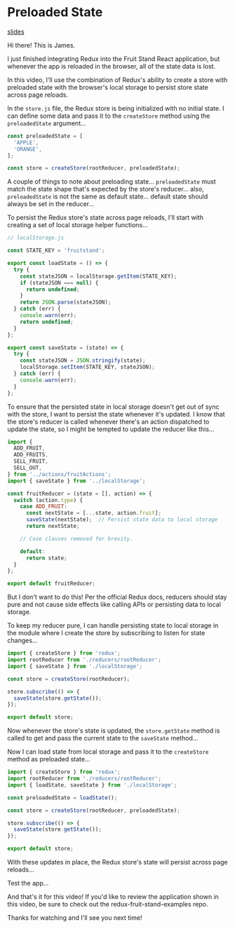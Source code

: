 
# Preloaded State

[slides]

<slide1>

<start with the app running and displayed in the browser>

Hi there! This is James.

I just finished integrating Redux into the Fruit Stand React application, but
whenever the app is reloaded in the browser, all of the state data is lost.

<demo loosing data>

In this video, I'll use the combination of Redux's ability to create a store
with preloaded state with the browser's local storage to persist store state
across page reloads.

<switch to vs code> In the `store.js` file, the Redux store is being initialized
with no initial state. I can define some data and pass it to the `createStore`
method using the `preloadedState` argument...

```js
const preloadedState = [
  'APPLE',
  'ORANGE',
];

const store = createStore(rootReducer, preloadedState);
```

A couple of things to note about preloading state... `preloadedState` must match
the state shape that's expected by the store's reducer... also, `preloadedState`
is not the same as default state... default state should always be set in the
reducer...

To persist the Redux store's state across page reloads, I'll start with creating
a set of local storage helper functions...

```js
// localStorage.js

const STATE_KEY = 'fruitstand';

export const loadState = () => {
  try {
    const stateJSON = localStorage.getItem(STATE_KEY);
    if (stateJSON === null) {
      return undefined;
    }
    return JSON.parse(stateJSON);
  } catch (err) {
    console.warn(err);
    return undefined;
  }
};

export const saveState = (state) => {
  try {
    const stateJSON = JSON.stringify(state);
    localStorage.setItem(STATE_KEY, stateJSON);
  } catch (err) {
    console.warn(err);
  }
};
```

To ensure that the persisted state in local storage doesn't get out of sync with
the store, I want to persist the state whenever it's updated. I know that the
store's reducer is called whenever there's an action dispatched to update the
state, so I might be tempted to update the reducer like this...

```js
import {
  ADD_FRUIT,
  ADD_FRUITS,
  SELL_FRUIT,
  SELL_OUT,
} from '../actions/fruitActions';
import { saveState } from '../localStorage';

const fruitReducer = (state = [], action) => {
  switch (action.type) {
    case ADD_FRUIT:
      const nextState = [...state, action.fruit];
      saveState(nextState);  // Persist state data to local storage
      return nextState;

    // Case clauses removed for brevity.

    default:
      return state;
  }
};

export default fruitReducer;
```

But I don't want to do this! Per the official Redux docs, reducers should stay
pure and not cause side effects like calling APIs or persisting data to local
storage.

To keep my reducer pure, I can handle persisting state to local storage in the
module where I create the store by subscribing to listen for state changes...

```js
import { createStore } from 'redux';
import rootReducer from './reducers/rootReducer';
import { saveState } from './localStorage';

const store = createStore(rootReducer);

store.subscribe(() => {
  saveState(store.getState());
});

export default store;
```

Now whenever the store's state is updated, the `store.getState` method is called
to get and pass the current state to the `saveState` method...

Now I can load state from local storage and pass it to the `createStore` method
as preloaded state...

```js
import { createStore } from 'redux';
import rootReducer from './reducers/rootReducer';
import { loadState, saveState } from './localStorage';

const preloadedState = loadState();

const store = createStore(rootReducer, preloadedState);

store.subscribe(() => {
  saveState(store.getState());
});

export default store;
```

With these updates in place, the Redux store's state will persist across page
reloads...

Test the app...

And that's it for this video! If you'd like to review the application shown in
this video, be sure to check out the redux-fruit-stand-examples repo. <show repo
in the browser>

Thanks for watching and I'll see you next time!

[slides]: https://docs.google.com/presentation/d/1X7ms1M_ywQp7KN_oZzItxb26ihORyNyhQQWlfgX0caM/edit#
